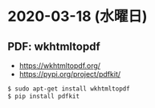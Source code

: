 # 2020-03-18 (水曜日)

## PDF: wkhtmltopdf

- https://wkhtmltopdf.org/
- https://pypi.org/project/pdfkit/

~~~bash
$ sudo apt-get install wkhtmltopdf
$ pip install pdfkit
~~~

